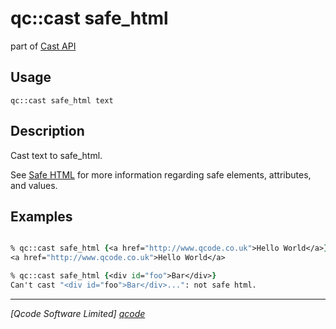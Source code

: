 qc::cast safe_html
==============

part of [Cast API](../cast.md)

Usage
-----
`qc::cast safe_html text`

Description
-----------
Cast text to safe_html.

See [Safe HTML] for more information regarding safe elements, attributes, and values.

Examples
--------
```tcl

% qc::cast safe_html {<a href="http://www.qcode.co.uk">Hello World</a>}
<a href="http://www.qcode.co.uk">Hello World</a>

% qc::cast safe_html {<div id="foo">Bar</div>}
Can't cast "<div id="foo">Bar</div>...": not safe html.

```

----------------------------------
*[Qcode Software Limited] [qcode]*

[qcode]: http://www.qcode.co.uk "Qcode Software"
[Safe HTML]: ../safe-html.md